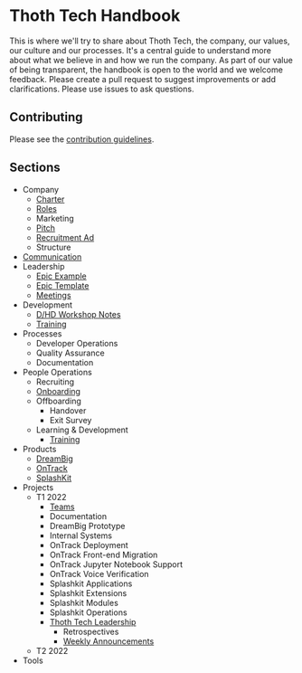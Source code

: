 # Thoth Tech Handbook

This is where we'll try to share about Thoth Tech, the company, our values, our culture and our processes.
It's a central guide to understand more about what we believe in and how we run the company. As part of
our value of being transparent, the handbook is open to the world and we welcome feedback. Please create
a pull request to suggest improvements or add clarifications. Please use issues to ask questions.

## Contributing

Please see the [contribution guidelines](CONTRIBUTING.md).

## Sections

- Company
  - [Charter](docs/company/charter.md)
  - [Roles](docs/company/roles.md)
  - Marketing
  - [Pitch](docs/pitch.md)
  - [Recruitment Ad](docs/recruitment-ad.md)
  - Structure
- [Communication](docs/communication/communication.md)
- Leadership
  - [Epic Example](docs/leadership/epic-example.md)
  - [Epic Template](docs/leadership/epic-template.md)
  - [Meetings](docs/leadership/meetings.md)
- Development
  - [D/HD Workshop Notes](docs/learning/d-hd-workshop.md)
  - [Training](docs/training/training-guide.md)
- Processes
  - Developer Operations
  - Quality Assurance
  - Documentation
- People Operations
  - Recruiting
  - [Onboarding](docs/peopleops/onboarding/onboarding-process.md)
  - Offboarding
    - Handover
    - Exit Survey
  - Learning & Development
    - [Training](docs/training/training-toc.md)
- Products
  - [DreamBig](products/dreambig/dreambig.md)
  - [OnTrack](products/ontrack/ontrack.md)
  - [SplashKit](products/splashkit/splashkit.md)
- Projects
  - T1 2022
    - [Teams](docs/projects/t1-2022/teams.md)
    - Documentation
    - DreamBig Prototype
    - Internal Systems
    - OnTrack Deployment
    - OnTrack Front-end Migration
    - OnTrack Jupyter Notebook Support
    - OnTrack Voice Verification
    - Splashkit Applications
    - Splashkit Extensions
    - Splashkit Modules
    - Splashkit Operations
    - [Thoth Tech Leadership](docs/projects/t1-2022/thoth-tech-leadership)
      - Retrospectives
      - [Weekly Announcements](docs/projects/t1-2022/thoth-tech-leadership/weekly-announcements/)
  - T2 2022
- Tools
